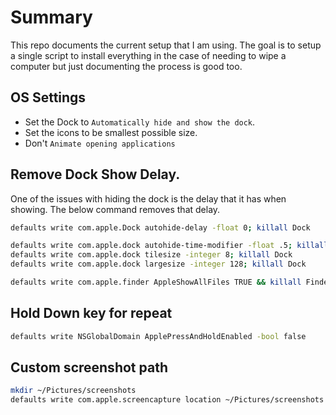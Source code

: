# Summary

This repo documents the current setup that I am using. The goal is to setup a 
single script to install everything in the case of needing to wipe a computer
but just documenting the process is good too.

## OS Settings

- Set the Dock to `Automatically hide and show the dock`.  
- Set the icons to be smallest possible size.
- Don't `Animate opening applications`

## Remove Dock Show Delay.

One of the issues with hiding the dock is the delay that it has when showing. The below command removes that delay.

``` sh
defaults write com.apple.Dock autohide-delay -float 0; killall Dock

defaults write com.apple.dock autohide-time-modifier -float .5; killall Dock
defaults write com.apple.dock tilesize -integer 8; killall Dock
defaults write com.apple.dock largesize -integer 128; killall Dock

defaults write com.apple.finder AppleShowAllFiles TRUE && killall Finder

```

## Hold Down key for repeat

``` sh
defaults write NSGlobalDomain ApplePressAndHoldEnabled -bool false
```

## Custom screenshot path

``` sh
mkdir ~/Pictures/screenshots
defaults write com.apple.screencapture location ~/Pictures/screenshots && killall SystemUIServer
```
